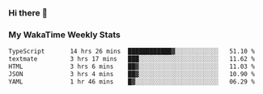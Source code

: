 ### Hi there 👋

<!--
**royschrauwen/royschrauwen** is a ✨ _special_ ✨ repository because its `README.md` (this file) appears on your GitHub profile.

Here are some ideas to get you started:

- 🔭 I’m currently working on ...
- 🌱 I’m currently learning ...
- 👯 I’m looking to collaborate on ...
- 🤔 I’m looking for help with ...
- 💬 Ask me about ...
- 📫 How to reach me: ...
- 😄 Pronouns: ...
- ⚡ Fun fact: ...
-->


### My WakaTime Weekly Stats
<!--START_SECTION:waka-->

```txt
TypeScript       14 hrs 26 mins  ████████████▓░░░░░░░░░░░░   51.10 %
textmate         3 hrs 17 mins   ███░░░░░░░░░░░░░░░░░░░░░░   11.62 %
HTML             3 hrs 6 mins    ██▓░░░░░░░░░░░░░░░░░░░░░░   11.03 %
JSON             3 hrs 4 mins    ██▓░░░░░░░░░░░░░░░░░░░░░░   10.90 %
YAML             1 hr 46 mins    █▓░░░░░░░░░░░░░░░░░░░░░░░   06.29 %
```

<!--END_SECTION:waka-->
